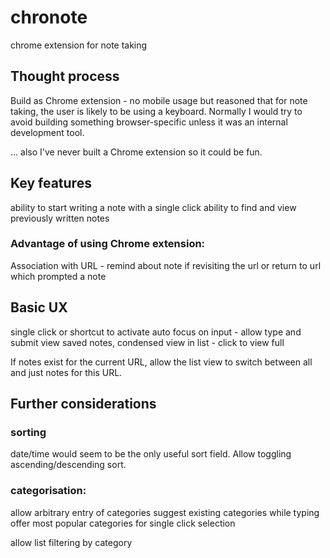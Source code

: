 # chronote
chrome extension for note taking

## Thought process
Build as Chrome extension - no mobile usage but reasoned that for note taking, the user is likely to be using a keyboard.
Normally I would try to avoid building something browser-specific unless it was an internal development tool.

... also I've never built a Chrome extension so it could be fun.

## Key features
ability to start writing a note with a single click
ability to find and view previously written notes

### Advantage of using Chrome extension:
Association with URL - remind about note if revisiting the url or return to url which prompted a note

## Basic UX
single click or shortcut to activate
auto focus on input - allow type and submit
view saved notes, condensed view in list - click to view full

If notes exist for the current URL, allow the list view to switch between all and just notes for this URL.

## Further considerations

### sorting
date/time would seem to be the only useful sort field. Allow toggling ascending/descending sort.

### categorisation: 
allow arbitrary entry of categories
suggest existing categories while typing
offer most popular categories for single click selection

allow list filtering by category
